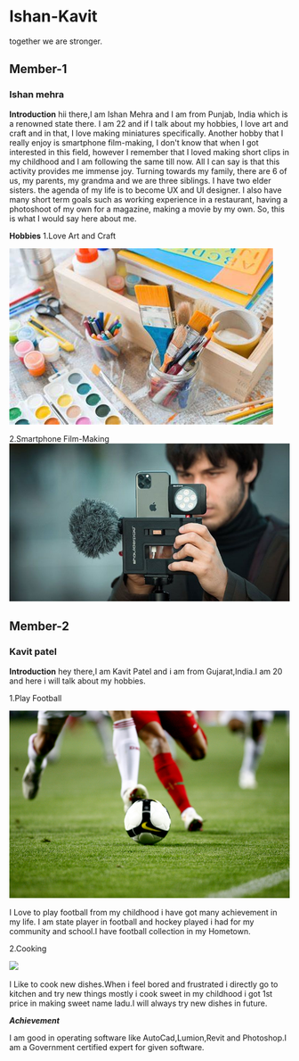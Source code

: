 # Ishan-Kavit
together we are stronger.

## Member-1 
### Ishan mehra
**Introduction**
hii there,I am Ishan Mehra and I am from Punjab, India which is a renowned state there. I am 22 and if I talk about my hobbies, I love art and craft and in that, I love making miniatures specifically. Another hobby that I really enjoy is smartphone film-making, I don't know that when I got interested in this field, however I remember that I loved making short clips in my childhood and I am following the same till now. All I can say is that this activity provides me immense joy. Turning towards my family, there are 6 of us, my parents, my grandma and we are three siblings. I have two elder sisters. the agenda of my life is to become UX and UI designer. I also have many short term goals such as working experience in a restaurant, having a photoshoot of my own for a magazine, making a movie by my own. So, this is what I would say here about me.

**Hobbies**
1.Love Art and Craft

<img src="images/art and craft.jpeg">  


2.Smartphone Film-Making  
<img src="images/videography.jpg">

## Member-2
### Kavit patel
**Introduction**
hey there,I am Kavit Patel and i am from Gujarat,India.I am 20 and here i will talk about my hobbies.

1.Play Football

<img src="images/Football.jpg"> 

I Love to play football from my childhood i have got many achievement in my life. I am state player in football and hockey played i had for my community and school.I have football collection in my Hometown.

2.Cooking

<img src="images/Cooking.avif">

I Like to cook new dishes.When i feel bored and frustrated i directly go to kitchen and try new things mostly i cook sweet in my childhood i got 1st price in making sweet name ladu.I will always try new dishes in future.

***Achievement***

I am good in operating software like AutoCad,Lumion,Revit and Photoshop.I am a Government certified expert for given software.






